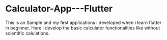 # Calculator-App---Flutter
This is an Sample and my first applications i developed when i learn flutter in beginner. Here i develop the basic calculator functionalities like without scientific calulations.
